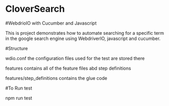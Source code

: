 # CloverSearch

#WebdrioIO with Cucumber and Javascript

This is project demonstrates how to automate searching for a specific term in the google 
search engine using WebdriverIO, javascript and cucumber.


#Structure

wdio.conf the configuration files used for the test are stored there

features contains all of the feature files abd step definitions 

features/step_definitions contains the glue code


#To Run test

npm run test
